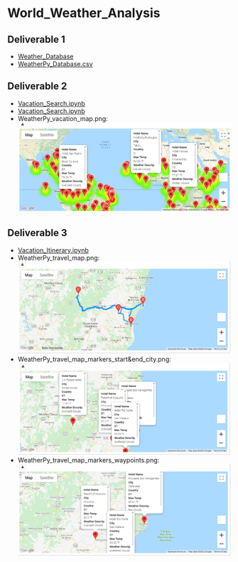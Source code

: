 # World_Weather_Analysis
## Deliverable 1
  - [Weather_Database](Weather_Database/Weather_Database.ipynb)
  - [WeatherPy_Database.csv](Weather_Database/WeatherPy_Database.csv)

## Deliverable 2
  - [Vacation_Search.ipynb](Vacation_Search/Vacation_Search.ipynb)
  - [Vacation_Search.ipynb](Vacation_Search/WeatherPy_vacation.csv)
  - WeatherPy_vacation_map.png:<br/>
   ![WeatherPy_vacation_map.png](Vacation_Search/WeatherPy_vacation_map.png)


## Deliverable 3
  - [Vacation_Itinerary.ipynb](Vacation_Itinerary/Vacation_Itinerary.ipynb)
  - WeatherPy_travel_map.png:
    ![WeatherPy_travel_map.png](Vacation_Itinerary/WeatherPy_travel_map.png)
  - WeatherPy_travel_map_markers_start&end_city.png:
    ![WeatherPy_travel_map_markers_start&end_city.png](Vacation_Itinerary/WeatherPy_travel_map_markers_start&end_city.png)
  - WeatherPy_travel_map_markers_waypoints.png:
    ![WeatherPy_travel_map_markers_waypoints.png](Vacation_Itinerary/WeatherPy_travel_map_markers_waypoints.png)

